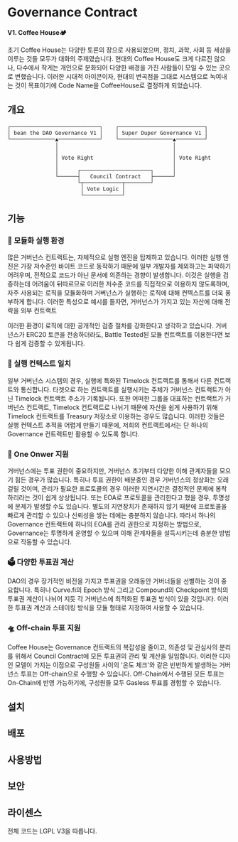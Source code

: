 # Governance Contract

**V1. Coffee House🏕**

초기 Coffee House는 다양한 토론의 장으로 사용되었으며, 정치, 과학, 사회 등 세상을 이루는 것들 모두가 대화의 주제였습니다. 현대의 Coffee House도 크게 다르진 않으나, 다수에서 작게는 개인으로 분화되어 다양한 배경을 가진 사람들이 모일 수 있는 곳으로 변했습니다. 이러한 시대적 아이콘이자, 현대의 변곡점을 그대로 시스템으로 녹여내는 것이 목표이기에 Code Name을 CoffeeHouse로 결정하게 되었습니다.

## 개요

```
┌────────────────────────────┐    ┌───────────────────────────┐
│ bean the DAO Governance V1 │    │ Super Duper Governance V1 │
└──────────────▲─────────────┘    └─────────────────▲─────────┘
               │                                    │
               │                                    │
               │ Vote Right                         │ Vote Right
               │                                    │
               │      ┌──────────────────────┐      │
               └──────┤   Council Contract   ├──────┘
                      └┬────────────┬────────┘
                       │ Vote Logic │
                       └────────────┘
```

## 기능
### 🎡 모듈화 실행 환경
많은 거버넌스 컨트랙트는, 자체적으로 실행 엔진을 탑제하고 있습니다. 이러한 실행 엔진은 가장 저수준인 바이트 코드로 동작하기 때문에 일부 개발자를 제외하고는 파악하기 어려우며, 전적으로 코드가 아닌 문서에 의존하는 경향이 발생합니다. 이것은 실행을 검증하는데 어려움이 뒤따르므로 이러한 저수준 코드를 직접적으로 이용하지 않도록하며, 자주 사용되는 로직을 모듈화하며 거버넌스가 실행하는 로직에 대해 컨텍스트를 더욱 풍부하게 합니다. 이러한 특성으로 예시를 들자면, 거버넌스가 가지고 있는 자산에 대해 전략을 외부 컨트랙트

이러한 환경이 로직에 대한 공개적인 검증 절차를 강화한다고 생각하고 있습니다. 거버넌스가 ERC20 토큰을 전송하더라도, Battle Tested된 모듈 컨트랙트를 이용한다면 보다 쉽게 검증할 수 있게됩니다.

### 🎫 실행 컨텍스트 일치
일부 거버넌스 시스템의 경우, 실행에 특화된 Timelock 컨트랙트를 통해서 다른 컨트랙트와 통신합니다. 타겟으로 하는 컨트랙트를 실행시키는 주체가 거버넌스 컨트랙트가 아닌 Timelock 컨트랙트 주소가 기록됩니다. 또한 어떠한 그룹을 대표하는 컨트랙트가 거버넌스 컨트랙트, Timelock 컨트랙트로 나뉘기 때문에 자산을 쉽게 사용하기 위해 Timelock 컨트랙트를 Treasury 저장소로 이용하는 경우도 많습니다. 이러한 것들은 실행 컨텍스트 추적을 어렵게 만들기 때문에, 저희의 컨트랙트에서는 단 하나의 Governance 컨트랙트만 활용할 수 있도록 합니다.

### 🥇 One Onwer 지원
거버넌스에는 투표 권한이 중요하지만, 거버넌스 초기부터 다양한 이해 관계자들을 모으기 힘든 경우가 많습니다. 특히나 투표 권한이 배분중인 경우 거버넌스의 정상화는 오래걸릴 것이며, 관리가 필요한 프로토콜의 경우 이러한 지연시간은 결정적인 문제에 봉착하리라는 것이 쉽게 상상됩니다. 또는 EOA로 프로토콜을 관리한다고 했을 경우, 투명성에 문제가 발생할 수도 있습니다. 별도의 지연장치가 존재하지 않기 때문에 프로토콜을 빠르게 관리할 수 있으나 신뢰성을 쌓는 데에는 충분하지 않습니다. 따라서 하나의 Governance 컨트랙트에 하나의 EOA를 관리 권한으로 지정하는 방법으로, Governance는 투명하게 운영할 수 있으며 이해 관계자들을 설득시키는데 충분한 방법으로 작동할 수 있습니다.

### 🗳 다양한 투표권 계산
DAO의 경우 장기적인 비전을 가지고 투표권을 오래동안 거버너들을 선별하는 것이 중요합니다. 특히나 Curve.fi의 Epoch 방식 그리고 Compound의 Checkpoint 방식의 투표권 계산이 나뉘어 지듯 각 거버넌스에 최적화된 투표권 방식이 있을 것입니다. 이러한 투표권 계산과 스테이킹 방식을 모듈 형태로 지정하여 사용할 수 있습니다.

### 🛸 Off-chain 투표 지원
Coffee House는 Governance 컨트랙트의 복잡성을 줄이고, 의존성 및 관심사의 분리를 위해서 Council Contract에 모든 투표권의 관리 및 계산을 일임합니다. 이러한 디자인 모델이 가지는 이점으로 구성원들 사이의 '온도 체크'와 같은 빈번하게 발생하는 거버넌스 투표는 Off-chain으로 수행할 수 있습니다. Off-Chain에서 수행된 모든 투표는 On-Chain에 반영 가능하기에, 구성원들 모두 Gasless 투표를 경험할 수 있습니다.

## 설치

## 배포

## 사용방법

## 보안

## 라이센스
전체 코드는 LGPL V3을 따릅니다.